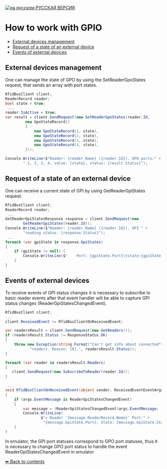 [![на русском](http://rfidcenter.ru/img/flag-ru.svg) РУССКАЯ ВЕРСИЯ](README.md)

How to work with GPIO
=============

* [External devices management](#SetReaderGpoStates)
* [Request of a state of an external device](#GetReaderGpiStates)
* [Events of external devices](#ReaderGpiStatesChangedEvent)

<a name="SetReaderGpoStates"></a>External devices management
--------------------------------------

One can manage the state of GPO by using the SetReaderGpoStates request, that sends an array with port states.

```cs
RfidBusClient client;
ReaderRecord reader;
bool state = true;
 ...
reader.IsActive = true;
var result = client.SendRequest(new SetReaderGpoStates(reader.Id,
         new GpoStateRecord[]
         {
             new GpoStateRecord(1, state),
             new GpoStateRecord(2, state),
             new GpoStateRecord(3, state),
             new GpoStateRecord(4, state),
         }));

Console.WriteLine($"Reader: {reader.Name} ({reader.Id}). GPO ports:" +
        " 1, 2, 3, 4, value: {state}, status: {result.Status}");
```

<a name="GetReaderGpiStates"></name>Request of a state of an external device
------------------------------------------

One can receive a current state of GPI by using GetReaderGpiStates request.

```cs
RfidBusClient client;
ReaderRecord reader;
 ...
GetReaderGpiStatesResponse response = client.SendRequest(new
        GetReaderGpiStates(reader.Id));
Console.WriteLine($"Reader: {reader.Name} ({reader.Id}). GPI " +
        "reading status: {response.Status}");
 ...
foreach (var gpiState in response.GpiStates)
{
    if (gpiState != null) {
        Console.WriteLine($"    Port: {gpiState.Port}\tstate:{gpiState.State}");
    }
}
```

<a name="ReaderGpiStatesChangedEvent"></a>Events of external devices
------------------------------------

To receive events of GPI status changes it is necessary to subscribe to basic reader events after that event handler will be able to capture GPI status changes (ReaderGpiStatesChangedEvent).

```cs
RfidBusClient client;
...
client.ReceivedEvent += RfidBusClientOnReceivedEvent;

var readersResult = client.SendRequest(new GetReaders());
if (readersResult.Status != ResponseStatus.Ok)
{
    throw new Exception(string.Format("Can't get info about connected"+
           "readers. Reason: {0}.", readersResult.Status));
}

foreach (var reader in readersResult.Readers)
{
   client.SendRequest(new SubscribeToReader(reader.Id));
}

 ...
void RfidBusClientOnReceivedEvent(object sender, ReceivedEventEventArgs args)
{
    if (args.EventMessage is ReaderGpiStatesChangedEvent)
    {
        var message = (ReaderGpiStatesChangedEvent)args.EventMessage;
        Console.WriteLine(
                $"> Reader '{message.ReaderRecord.Name}' Port:" +
                 "{message.GpiState.Port}; State: {message.GpiState.State}");
    }
}
```

In emulator, the GPI port statuses correspond to GPO port statuses, thus it is necessary to change GPO port status to handle the event ReaderGpiStatesChangedEvent in emulator

[⬅ Back to contents](../README_EN.md)